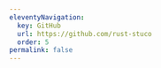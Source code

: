 ```yaml
---
eleventyNavigation:
  key: GitHub
  url: https://github.com/rust-stuco
  order: 5
permalink: false
---
```

